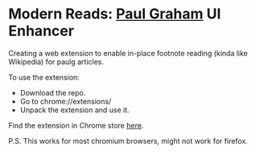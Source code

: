# Modern Reads: [Paul Graham](https://paulgraham.com/) UI Enhancer
Creating a web extension to enable in-place footnote reading (kinda like Wikipedia) for paulg articles.

To use the extension: 
- Download the repo.
- Go to chrome://extensions/
- Unpack the extension and use it.


Find the extension in Chrome store [here](https://chromewebstore.google.com/detail/modern-reads-paulgraham-u/epffpahhebleiaacjlhknhallocmhbec).

P.S. This works for most chromium browsers, might not work for firefox.
